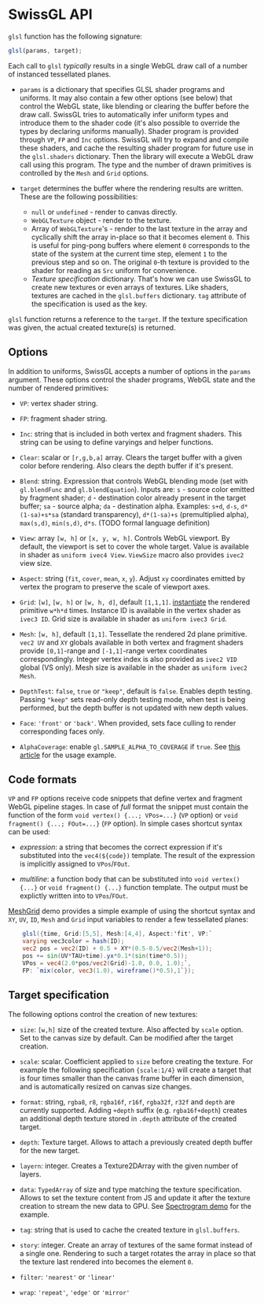 # SwissGL API

`glsl` function has the following signature:

```js
glsl(params, target);
```

Each call to `glsl` _typically_ results in a single WebGL draw call of a number of instanced tessellated planes.

- `params` is a dictionary that specifies GLSL shader programs and uniforms. It may also contain a few other options (see below) that control the WebGL state, like blending or clearing the buffer before the draw call. SwissGL tries to automatically infer uniform types and introduce them to the shader code (it's also possible to override the types by declaring uniforms manually). Shader program is provided through `VP`, `FP` and `Inc` options. SwissGL will try to expand and compile these shaders, and cache the resulting shader program for future use in the `glsl.shaders` dictionary. Then the library will execute a WebGL draw call using this program. The type and the number of drawn primitives is controlled by the `Mesh` and `Grid` options.

- `target` determines the buffer where the rendering results are written. These are the following possibilities:
  - `null` or `undefined` - render to canvas directly.
  - `WebGLTexture` object - render to the texture.
  - Array of `WebGLTexture`'s - render to the last texture in the array and cyclically shift the array in-place so that it becomes element `0`. This is useful for ping-pong buffers where element `0` corresponds to the state of the system at the current time step, element `1` to the previous step and so on. The original `0`-th texture is provided to the shader for reading as `Src` uniform for convenience.
  - _Texture specification_ dictionary. That's how we can use SwissGL to create new textures or even arrays of textures. Like shaders, textures are cached in the `glsl.buffers` dictionary. `tag` attribute of the specification is used as the key.

`glsl` function returns a reference to the `target`. If the texture specification was given, the actual created texture(s) is returned.

## Options

In addition to uniforms, SwissGL accepts a number of options in the `params` argument. These options control the shader programs, WebGL state and the number of rendered primitives:

- `VP`: vertex shader string.

- `FP`: fragment shader string.

- `Inc`: string that is included in both vertex and fragment shaders. This string can be using to define varyings and helper functions.

- `Clear`: scalar or `[r,g,b,a]` array. Clears the target buffer with a given color before rendering. Also clears the depth buffer if it's present.

- `Blend`: string. Expression that controls WebGL blending mode (set with `gl.blendFunc` and `gl.blendEquation`). Inputs are: `s` - source color emitted by fragment shader; `d` - destination color already present in the target buffer; `sa` - source alpha; `da` - destination alpha. Examples: `s+d`, `d-s`, `d*(1-sa)+s*sa` (standard transparency), `d*(1-sa)+s` (premultiplied alpha), `max(s,d)`, `min(s,d)`, `d*s`. (TODO formal language definition)

- `View`: array `[w, h]` or `[x, y, w, h]`. Controls WebGL viewport. By default, the viewport is set to cover the whole target. Value is available in shader as `uniform ivec4 View`. `ViewSize` macro also provides `ivec2` view size.

- `Aspect`: string (`fit`, `cover`, `mean`, `x`, `y`). Adjust `xy` coordinates emitted by vertex the program to preserve the scale of viewport axes.

- `Grid`: `[w]`, `[w, h]` or `[w, h, d]`, default `[1,1,1]`. [instantiate](https://webglfundamentals.org/webgl/lessons/webgl-instanced-drawing.html) the rendered primitive `w*h*d` times. Instance ID is available in the vertex shader as `ivec3 ID`. Grid size is available in shader as `uniform ivec3 Grid`.

- `Mesh`: `[w, h]`, default `[1,1]`. Tessellate the rendered 2d plane primitive. `vec2 UV` and `XY` globals available in both vertex and fragment shaders provide `[0,1]`-range and `[-1,1]`-range vertex coordinates correspondingly. Integer vertex index is also provided as `ivec2 VID` global (VS only). Mesh size is available in the shader as `uniform ivec2 Mesh`.

- `DepthTest`: `false`, `true` or `"keep"`, default is `false`. Enables depth testing. Passing `"keep"` sets read-only depth testing mode, when test is being performed, but the depth buffer is not updated with new depth values.

- `Face`: `'front'` or `'back'`. When provided, sets face culling to render corresponding faces only.

- `AlphaCoverage`: enable `gl.SAMPLE_ALPHA_TO_COVERAGE` if `true`. See [this article](https://bgolus.medium.com/anti-aliased-alpha-test-the-esoteric-alpha-to-coverage-8b177335ae4f) for the usage example.

## Code formats

`VP` and `FP` options receive code snippets that define vertex and fragment WebGL pipeline stages. In case of _full_ format the snippet must contain the function of the form `void vertex() {...; VPos=...}` (`VP` option) or `void fragment() {...; FOut=...}` (`FP` option). In simple cases shortcut syntax can be used:

- _expression_: a string that becomes the correct expression if it's substituted into the `vec4(${code})` template. The result of the expression is implicitly assigned to `VPos`/`FOut`.

- _multiline_: a function body that can be substituted into `void vertex() {...}` or `void fragment() {...}` function template. The output must be explictly written into to `VPos`/`FOut`.

[MeshGrid](https://google.github.io/swissgl/#MeshGrid) demo provides a simple example of using the shortcut syntax and `XY`, `UV`, `ID`, `Mesh` and `Grid` input variables to render a few tessellated planes:

```glsl
    glsl({time, Grid:[5,5], Mesh:[4,4], Aspect:'fit', VP:`
    varying vec3color = hash(ID);
    vec2 pos = vec2(ID) + 0.5 + XY*(0.5-0.5/vec2(Mesh+1));
    pos += sin(UV*TAU+time).yx*0.1*(sin(time*0.5));
    VPos = vec4(2.0*pos/vec2(Grid)-1.0, 0.0, 1.0);`,
    FP: `mix(color, vec3(1.0), wireframe()*0.5),1`});

```

## Target specification

The following options control the creation of new textures:

- `size`: `[w,h]` size of the created texture. Also affected by `scale` option. Set to the canvas size by default. Can be modified after the target creation.

- `scale`: scalar. Coefficient applied to `size` before creating the texture. For example the following specification `{scale:1/4}` will create a target that is four times smaller than the canvas frame buffer in each dimension, and is automatically resized on canvas size changes.

- `format`: string, `rgba8`, `r8`, `rgba16f`, `r16f`, `rgba32f`, `r32f` and `depth` are currently supported. Adding `+depth` suffix (e.g. `rgba16f+depth`) creates an additional depth texture stored in `.depth` attribute of the created target.

- `depth`: Texture target. Allows to attach a previously created depth buffer for the new target.

- `layern`: integer. Creates a Texture2DArray with the given number of layers.

- `data`: `TypedArray` of size and type matching the texture specification. Allows to set the texture content from JS and update it after the texture creation to stream the new data to GPU. See [Spectrogram demo](../demo/Spectrogram.js) for the example.

- `tag`: string that is used to cache the created texture in `glsl.buffers`.

- `story`: integer. Create an array of textures of the same format instead of a single one. Rendering to such a target rotates the array in place so that the texture last rendered into becomes the element `0`.

- `filter`: `'nearest'` or `'linear'`

- `wrap`: `'repeat'`, `'edge'` or `'mirror'`
